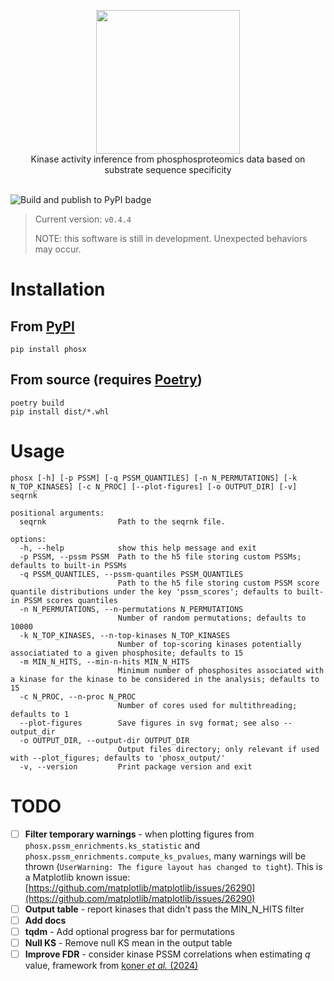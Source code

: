 <p align="center">
  <img width="230" src="https://i.imgur.com/OzGTvkt.png">
  <br>
  Kinase activity inference from phosphosproteomics data based on substrate sequence specificity
  <br><br>
</p>

![Build and publish to PyPI badge](https://github.com/alussana/phosx/actions/workflows/build-and-publish-to-pypi.yml/badge.svg)

> Current version: `v0.4.4`
> 
> NOTE: this software is still in development. Unexpected behaviors may occur.

# Installation

## From [PyPI](https://pypi.org)

```
pip install phosx
```

## From source (requires [Poetry](https://python-poetry.org))

```
poetry build
pip install dist/*.whl
```

# Usage

```
phosx [-h] [-p PSSM] [-q PSSM_QUANTILES] [-n N_PERMUTATIONS] [-k N_TOP_KINASES] [-c N_PROC] [--plot-figures] [-o OUTPUT_DIR] [-v] seqrnk
```
```
positional arguments:
  seqrnk                Path to the seqrnk file.

options:
  -h, --help            show this help message and exit
  -p PSSM, --pssm PSSM  Path to the h5 file storing custom PSSMs; defaults to built-in PSSMs
  -q PSSM_QUANTILES, --pssm-quantiles PSSM_QUANTILES
                        Path to the h5 file storing custom PSSM score quantile distributions under the key 'pssm_scores'; defaults to built-in PSSM scores quantiles
  -n N_PERMUTATIONS, --n-permutations N_PERMUTATIONS
                        Number of random permutations; defaults to 10000
  -k N_TOP_KINASES, --n-top-kinases N_TOP_KINASES
                        Number of top-scoring kinases potentially associatiated to a given phosphosite; defaults to 15
  -m MIN_N_HITS, --min-n-hits MIN_N_HITS
                        Minimum number of phosphosites associated with a kinase for the kinase to be considered in the analysis; defaults to 15
  -c N_PROC, --n-proc N_PROC
                        Number of cores used for multithreading; defaults to 1
  --plot-figures        Save figures in svg format; see also --output_dir
  -o OUTPUT_DIR, --output-dir OUTPUT_DIR
                        Output files directory; only relevant if used with --plot_figures; defaults to 'phosx_output/'
  -v, --version         Print package version and exit
```

# TODO

- [ ] **Filter temporary warnings** - when plotting figures from `phosx.pssm_enrichments.ks_statistic` and `phosx.pssm_enrichments.compute_ks_pvalues`, many warnings will be thrown (`UserWarning: The figure layout has changed to tight`). This is a Matplotlib known issue: [https://github.com/matplotlib/matplotlib/issues/26290](https://github.com/matplotlib/matplotlib/issues/26290)
- [ ] **Output table** - report kinases that didn't pass the MIN_N_HITS filter
- [ ] **Add docs**
- [ ] **tqdm** - Add optional progress bar for permutations
- [ ] **Null KS** - Remove null KS mean in the output table
- [ ] **Improve FDR** - consider kinase PSSM correlations when estimating _q_ value, framework from [koner _et al._ (2024)](https://doi.org/10.1101/2024.01.13.575531)